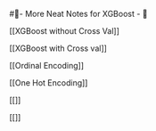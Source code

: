 #📝- More Neat Notes for XGBoost - 📝

[[XGBoost without Cross Val]]

[[XGBoost with Cross val]]

[[Ordinal Encoding]]

[[One Hot Encoding]]

[[]]

[[]]

